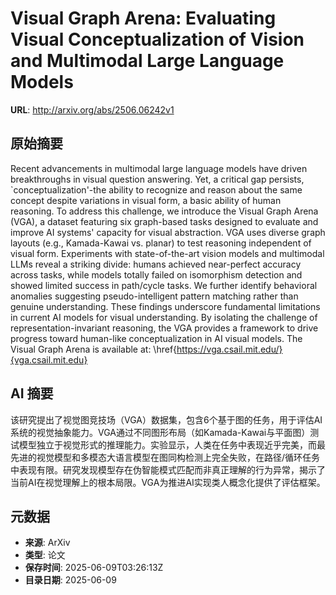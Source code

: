 # Visual Graph Arena: Evaluating Visual Conceptualization of Vision and Multimodal Large Language Models

**URL**: http://arxiv.org/abs/2506.06242v1

## 原始摘要

Recent advancements in multimodal large language models have driven
breakthroughs in visual question answering. Yet, a critical gap persists,
`conceptualization'-the ability to recognize and reason about the same concept
despite variations in visual form, a basic ability of human reasoning. To
address this challenge, we introduce the Visual Graph Arena (VGA), a dataset
featuring six graph-based tasks designed to evaluate and improve AI systems'
capacity for visual abstraction. VGA uses diverse graph layouts (e.g.,
Kamada-Kawai vs. planar) to test reasoning independent of visual form.
Experiments with state-of-the-art vision models and multimodal LLMs reveal a
striking divide: humans achieved near-perfect accuracy across tasks, while
models totally failed on isomorphism detection and showed limited success in
path/cycle tasks. We further identify behavioral anomalies suggesting
pseudo-intelligent pattern matching rather than genuine understanding. These
findings underscore fundamental limitations in current AI models for visual
understanding. By isolating the challenge of representation-invariant
reasoning, the VGA provides a framework to drive progress toward human-like
conceptualization in AI visual models. The Visual Graph Arena is available at:
\href{https://vga.csail.mit.edu/}{vga.csail.mit.edu}


## AI 摘要

该研究提出了视觉图竞技场（VGA）数据集，包含6个基于图的任务，用于评估AI系统的视觉抽象能力。VGA通过不同图形布局（如Kamada-Kawai与平面图）测试模型独立于视觉形式的推理能力。实验显示，人类在任务中表现近乎完美，而最先进的视觉模型和多模态大语言模型在图同构检测上完全失败，在路径/循环任务中表现有限。研究发现模型存在伪智能模式匹配而非真正理解的行为异常，揭示了当前AI在视觉理解上的根本局限。VGA为推进AI实现类人概念化提供了评估框架。

## 元数据

- **来源**: ArXiv
- **类型**: 论文
- **保存时间**: 2025-06-09T03:26:13Z
- **目录日期**: 2025-06-09
